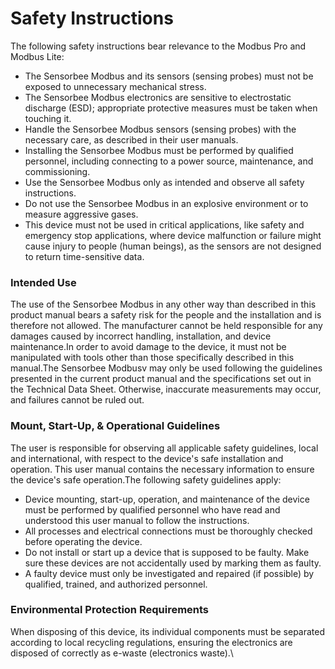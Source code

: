 # Safety Instructions

The following safety instructions bear relevance to the Modbus Pro and Modbus Lite:

* The Sensorbee Modbus and its sensors (sensing probes) must not be exposed to unnecessary mechanical stress.
* The Sensorbee Modbus electronics are sensitive to electrostatic discharge (ESD); appropriate protective measures must be taken when touching it.
* Handle the Sensorbee Modbus sensors (sensing probes) with the necessary care, as described in their user manuals.
* Installing the Sensorbee Modbus must be performed by qualified personnel, including connecting to a power source, maintenance, and commissioning.
* Use the Sensorbee Modbus only as intended and observe all safety instructions.
* Do not use the Sensorbee Modbus in an explosive environment or to measure aggressive gases.
* This device must not be used in critical applications, like safety and emergency stop applications, where device malfunction or failure might cause injury to people (human beings), as the sensors are not designed to return time-sensitive data.

### Intended Use <a href="#f54178a687df4fc588b7e0b6ae65f0ac" id="f54178a687df4fc588b7e0b6ae65f0ac"></a>

The use of the Sensorbee Modbus in any other way than described in this product manual bears a safety risk for the people and the installation and is therefore not allowed. The manufacturer cannot be held responsible for any damages caused by incorrect handling, installation, and device maintenance.In order to avoid damage to the device, it must not be manipulated with tools other than those specifically described in this manual.The Sensorbee Modbusv may only be used following the guidelines presented in the current product manual and the specifications set out in the Technical Data Sheet. Otherwise, inaccurate measurements may occur, and failures cannot be ruled out.

### Mount, Start-Up, & Operational Guidelines <a href="#id-333a01a6df984fd88dec81b8e866ec9f" id="id-333a01a6df984fd88dec81b8e866ec9f"></a>

The user is responsible for observing all applicable safety guidelines, local and international, with respect to the device's safe installation and operation. This user manual contains the necessary information to ensure the device's safe operation.The following safety guidelines apply:

* Device mounting, start-up, operation, and maintenance of the device must be performed by qualified personnel who have read and understood this user manual to follow the instructions.
* All processes and electrical connections must be thoroughly checked before operating the device.
* Do not install or start up a device that is supposed to be faulty. Make sure these devices are not accidentally used by marking them as faulty.
* A faulty device must only be investigated and repaired (if possible) by qualified, trained, and authorized personnel.

### Environmental Protection Requirements <a href="#id-74be9ee53d0b46c6af456d57d46f8bcb" id="id-74be9ee53d0b46c6af456d57d46f8bcb"></a>

When disposing of this device, its individual components must be separated according to local recycling regulations, ensuring the electronics are disposed of correctly as e-waste (electronics waste).\
